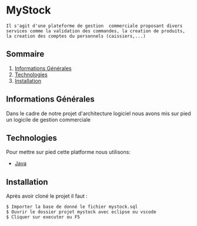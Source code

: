 # MyStock

    Il s'agit d'une plateforme de gestion  commerciale proposant divers services comme la validation des commandes, la creation de produits, la creation des comptes du personnels (caissiers,...)

## Sommaire

1. [Informations Générales](#general-info)
2. [Technologies](#technologies)
3. [Installation](#installation)

## Informations Générales
Dans le cadre de notre projet d'architecture logiciel nous avons mis sur pied un logicile de gestion commerciale

## Technologies
Pour mettre sur pied cette platforme nous utilisons:

- [Java](https://docs.oracle.com/javase/7/docs/api/)

## Installation

Après avoir cloné le projet il faut :

```
$ Importer la base de donné le fichier mystock.sql
$ Ouvrir le dossier projet mystock avec eclipse ou vscode
$ Cliquer sur executer ou F5
```
